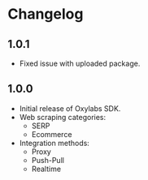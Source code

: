 # Changelog

## 1.0.1

- Fixed issue with uploaded package.

## 1.0.0

- Initial release of Oxylabs SDK.
- Web scraping categories:
  - SERP
  - Ecommerce
- Integration methods:
  - Proxy
  - Push-Pull
  - Realtime
